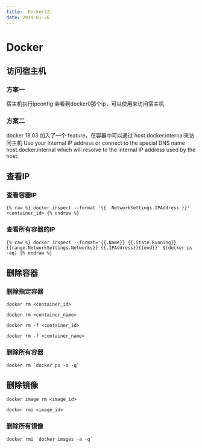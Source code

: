 ```yaml
---
title:  Docker(2)
date: 2019-01-26
---
```

# Docker

## 访问宿主机

### 方案一

宿主机执行ipconfig
会看到docker0那个ip，可以使用来访问宿主机

### 方案二

docker 18.03 加入了一个 feature，在容器中可以通过 host.docker.internal来访问主机
Use your internal IP address or connect to the special DNS name host.docker.internal which will resolve to the internal IP address used by the host.

## 查看IP

### 查看容器IP

`
{% raw %}
docker inspect --format '{{ .NetworkSettings.IPAddress }}' <container_id>
{% endraw %}
`

### 查看所有容器的IP

`
{% raw %}
docker inspect --format='{{.Name}} {{.State.Running}} {{range.NetworkSettings.Networks}} {{.IPAddress}}{{end}}' $(docker ps -aq)
{% endraw %}
`

## 删除容器

### 删除指定容器

`docker rm <container_id>`

`docker rm <container_name>`

`docker rm -f <container_id>`

`docker rm -f <container_name>`

### 删除所有容器

<code>docker rm &#96;docker ps -a -q&#96;</code>

## 删除镜像

`docker image rm <image_id>`

`docker rmi <image_id>`

### 删除所有镜像

<code>docker rmi &#96;docker images -a -q&#96;</code>